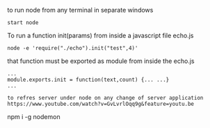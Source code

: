  to run node from any terminal in separate windows
 ```
start node
 ```

To run a function init(params) from inside a javascript file echo.js
```
node -e 'require("./echo").init("test",4)'
 ```
that function must be exported as module from inside the echo.js
 ```
...
module.exports.init = function(text,count) {... ...}
...
 
 to refres server under node on any change of server application
 https://www.youtube.com/watch?v=GvLvrlOqq9g&feature=youtu.be
 ```
npm i -g nodemon
 ```
